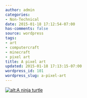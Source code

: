 ```yaml
---
author: admin
categories:
- Non-Technical
date: 2015-01-18 17:12:54-07:00
has-comments: false
source: wordpress
tags:
- art
- computercraft
- minecraft
- pixel art
title: A pixel art
updated: 2015-01-18 17:13:15-07:00
wordpress_id: 101
wordpress_slug: a-pixel-art
---
```

[![alt:A ninja turtle](/wp-content/uploads/2015/01/Screen-Shot-2015-01-13-at-11.12.20-AM.png)](/wp-content/uploads/2015/01/Screen-Shot-2015-01-13-at-11.12.20-AM.png)
